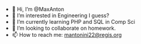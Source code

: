 - 👋 Hi, I’m @MaxAnton
- 👀 I’m interested in Engineering I guess?
- 🌱 I’m currently learning PHP and SQL in Comp Sci 
- 💞️ I’m looking to collaborate on homework.
- 📫 How to reach me: mantonini22@regis.org

<!---
MaxAnton/MaxAnton is a ✨ special ✨ repository because its `README.md` (this file) appears on your GitHub profile.
You can click the Preview link to take a look at your changes.
--->
